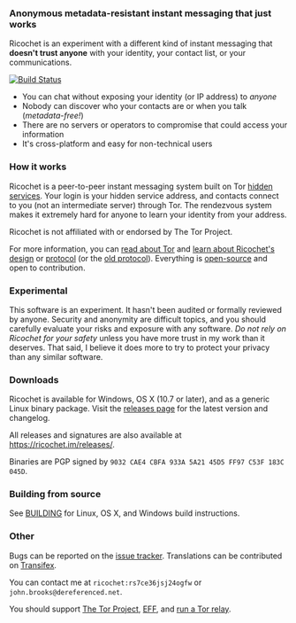 ### Anonymous metadata-resistant instant messaging that just works
Ricochet is an experiment with a different kind of instant messaging that **doesn't trust anyone** with your identity, your contact list, or your communications.

[![Build Status](https://travis-ci.org/kolodziej/ricochet.svg?branch=travis-ci)](https://travis-ci.org/kolodziej/ricochet)

* You can chat without exposing your identity (or IP address) to *anyone*
* Nobody can discover who your contacts are or when you talk (*metadata-free!*)
* There are no servers or operators to compromise that could access your information
* It's cross-platform and easy for non-technical users

### How it works
Ricochet is a peer-to-peer instant messaging system built on Tor [hidden services](https://www.torproject.org/docs/hidden-services.html.en). Your login is your hidden service address, and contacts connect to you (not an intermediate server) through Tor. The rendezvous system makes it extremely hard for anyone to learn your identity from your address.

Ricochet is not affiliated with or endorsed by The Tor Project.

For more information, you can [read about Tor](https://www.torproject.org/about/overview.html.en) and [learn about Ricochet's design](https://github.com/ricochet-im/ricochet/blob/master/doc/design.md) or [protocol](https://github.com/ricochet-im/ricochet/blob/master/doc/protocol.md) (or the [old protocol](https://github.com/ricochet-im/ricochet/blob/master/doc/deprecated/protocol-1.0.txt)). Everything is [open-source](https://github.com/ricochet-im/ricochet/blob/master/LICENSE) and open to contribution.

### Experimental
This software is an experiment. It hasn't been audited or formally reviewed by anyone. Security and anonymity are difficult topics, and you should carefully evaluate your risks and exposure with any software. *Do not rely on Ricochet for your safety* unless you have more trust in my work than it deserves. That said, I believe it does more to try to protect your privacy than any similar software.

### Downloads

Ricochet is available for Windows, OS X (10.7 or later), and as a generic Linux binary package. Visit the [releases page](https://github.com/ricochet-im/ricochet/releases) for the latest version and changelog.

All releases and signatures are also available at https://ricochet.im/releases/.

Binaries are PGP signed by `9032 CAE4 CBFA 933A 5A21 45D5 FF97 C53F 183C 045D`.

### Building from source
See [BUILDING](https://github.com/ricochet-im/ricochet/blob/master/BUILDING.md) for Linux, OS X, and Windows build instructions.

### Other
Bugs can be reported on the [issue tracker](https://github.com/ricochet-im/ricochet/issues). Translations can be contributed on [Transifex](https://www.transifex.com/projects/p/ricochet/).

You can contact me at `ricochet:rs7ce36jsj24ogfw` or `john.brooks@dereferenced.net`.

You should support [The Tor Project](https://www.torproject.org/donate/donate.html.en), [EFF](https://www.eff.org/), and [run a Tor relay](https://www.torproject.org/docs/tor-relay-debian.html.en).
